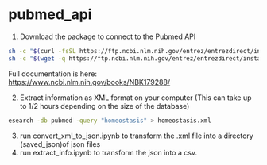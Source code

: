 # pubmed_api

1) Download the package to connect to the Pubmed API

```bash
sh -c "$(curl -fsSL https://ftp.ncbi.nlm.nih.gov/entrez/entrezdirect/install-edirect.sh)"
sh -c "$(wget -q https://ftp.ncbi.nlm.nih.gov/entrez/entrezdirect/install-edirect.sh -O -)"
```

Full documentation is here: <https://www.ncbi.nlm.nih.gov/books/NBK179288/>

2) Extract information as XML format on your computer (This can take up to 1/2 hours depending on the size of the database)

```bash
esearch -db pubmed -query "homeostasis" > homeostasis.xml
```

3) run convert_xml_to_json.ipynb to transform the .xml file into a directory (saved_json)of json files
4) run extract_info.ipynb to transform the json into a csv.
